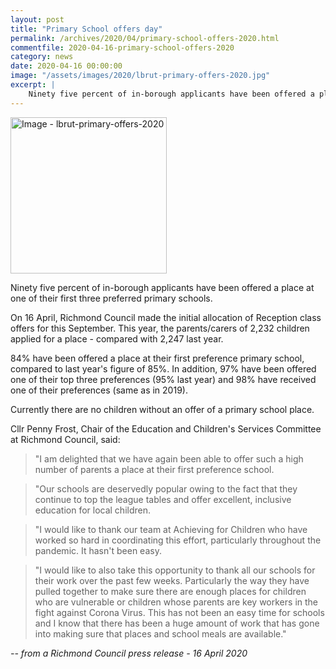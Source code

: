 ```yaml
---
layout: post
title: "Primary School offers day"
permalink: /archives/2020/04/primary-school-offers-2020.html
commentfile: 2020-04-16-primary-school-offers-2020
category: news
date: 2020-04-16 00:00:00
image: "/assets/images/2020/lbrut-primary-offers-2020.jpg"
excerpt: |
    Ninety five percent of in-borough applicants have been offered a place at one of their first three preferred primary schools.
---
```

<a href="/assets/images/2020/lbrut-primary-offers-2020.jpg" title="Click for a larger image"><img src="/assets/images/2020/lbrut-primary-offers-2020-thumb.jpg" width="250" alt="Image - lbrut-primary-offers-2020"  class="photo right"/></a>

Ninety five percent of in-borough applicants have been offered a place at one of their first three preferred primary schools.

On 16 April, Richmond Council made the initial allocation of Reception class offers for this September. This year, the parents/carers of 2,232 children applied for a place - compared with 2,247 last year.

84% have been offered a place at their first preference primary school, compared to last year's figure of 85%. In addition, 97% have been offered one of their top three preferences (95% last year) and 98% have received one of their preferences (same as in 2019).

Currently there are no children without an offer of a primary school place.

Cllr Penny Frost, Chair of the Education and Children's Services Committee at Richmond Council, said:

> "I am delighted that we have again been able to offer such a high number of parents a place at their first preference school.

> "Our schools are deservedly popular owing to the fact that they continue to top the league tables and offer excellent, inclusive education for local children.

> "I would like to thank our team at Achieving for Children who have worked so hard in coordinating this effort, particularly throughout the pandemic. It hasn't been easy.

> "I would like to also take this opportunity to thank all our schools for their work over the past few weeks. Particularly the way they have pulled together to make sure there are enough places for children who are vulnerable or children whose parents are key workers in the fight against Corona Virus. This has not been an easy time for schools and I know that there has been a huge amount of work that has gone into making sure that places and school meals are available."

<cite>-- from a Richmond Council press release - 16 April 2020</cite>
